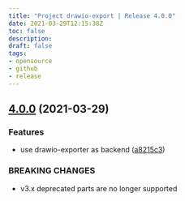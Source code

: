 ```yaml
---
title: "Project drawio-export | Release 4.0.0"
date: 2021-03-29T12:15:38Z
toc: false
description: 
draft: false
tags:
- opensource
- github
- release
---
```

## [4.0.0](http://github.com/rlespinasse/drawio-export/compare/3.5.0...4.0.0) (2021-03-29)


### Features

* use drawio-exporter as backend ([a8215c3](http://github.com/rlespinasse/drawio-export/commit/a8215c36bc9acfa21783c29426392e46362e7888))


### BREAKING CHANGES

* v3.x deprecated parts are no longer supported



